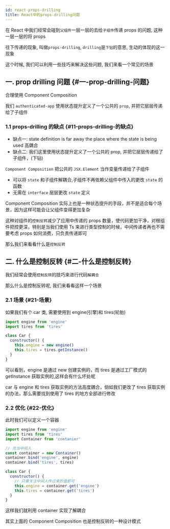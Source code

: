 ```yaml
---
id: react-props-drilling
title: React中的props-drilling问题
---
```


在 React 中我们经常会碰到`父组件`一层一层的去给`子组件`传递 props 的问题, 这种一层一层的将 props

往下传递的现象, 叫做`props-drilling`, `drilling`是`下钻`的意思, 生动的体现的这一现象

这个时候, 我们可以利用一些技巧来解决这些问题, 我们来看一个常见的场景

## 一. prop drilling 问题 {#一-prop-drilling-问题}

合理使用 Component Composition

我们 `authenticated-app` 使用状态提升定义了一个公共的 `prop`, 并把它层层传递给了子组件

### 1.1 props-drilling 的缺点 {#11-props-drilling-的缺点}

- 缺点一: state definition is far away the place where the state is being used 高耦合
- 缺点二: 我们这里使用状态提升定义了一个公共的 prop, 并把它层层传递给了子组件，(下钻)

`Component Composition` 把公共的 `JSX.Element` 当作变量传递给了子组件

- 可以将 `state` 和子组件解耦合,子组件不再依赖父组件中传入的更改 `state` 的函数
- 无需在 `interface` 层层更改 `state` 定义

Component Composition 实际上也是一种状态提升的手段，并不是适合每个场景，因为这样可能会让父组件变得更加复杂

这种对组件的`控制反转`减少了应用中传递的 props 数量，使代码更加干净，对根组件把控更深，特别是当我们使用 Ts 来进行类型控制的时候，中间传递者再也不需要考虑 props 如何消费，只负责传递即可

那么我们来看看什么是`控制反转`

## 二. 什么是控制反转 {#二-什么是控制反转}

我们经常会使用`控制反转`的技巧来进行代码`解耦合`

那么什么是控制反转呢, 我们来看看这样一个场景

### 2.1 场景 {#21-场景}

如果我们有个 car 类, 需要使用到 engine(引擎)和 tires(轮胎)

```js
import engine from 'engine'
import tires from 'tires'

class Car {
  constructor() {
    this.engine = new engine()
    this.tires = tires.getInstance()
  }
}
```

可以看到，engine 是通过 new 创建实例的，而 tires 是通过工厂模式的 getInstance 获取实例的,这样会有什么坏处呢

car 与 engine 和 tires 获取实例的方法高度耦合，倘如我们更改了 tires 获取实例的办法，那么需要找到使用了 tires 的地方全部进行修改

### 2.2 优化 {#22-优化}

此时我们可以定义一个容器

```js
import engine from 'engine'
import tires from 'tires'
import Container from 'contanier'

// 充当中间人
const container = new Container()
container.bind('engine', engine)
container.bind('tires', tires)

class Car {
  constructor() {
    // 只需关注中间人传过来的值即可
    this.engine = container.get('engine')
    this.tires = container.get('tires')
  }
}
```

这样我们就利用 container 实现了解耦合

其实上面的 Component Composition 也是控制反转的一种设计模式
